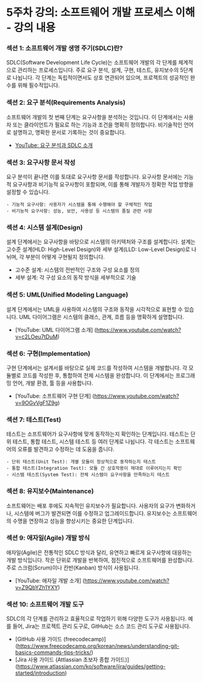 # 5주차 강의: 소프트웨어 개발 프로세스 이해 - 강의 내용

### 섹션 1: 소프트웨어 개발 생명 주기(SDLC)란?
SDLC(Software Development Life Cycle)는 소프트웨어 개발의 각 단계를 체계적으로 관리하는 프로세스입니다. 주로 요구 분석, 설계, 구현, 테스트, 유지보수의 5단계로 나뉩니다. 각 단계는 독립적이면서도 상호 연관되어 있으며, 프로젝트의 성공적인 완수를 위해 필수적입니다.

### 섹션 2: 요구 분석(Requirements Analysis)
소프트웨어 개발의 첫 번째 단계는 요구사항을 분석하는 것입니다. 이 단계에서는 사용자 또는 클라이언트가 필요로 하는 기능과 조건을 명확히 정의합니다. 비기술적인 언어로 설명하고, 명확한 문서로 기록하는 것이 중요합니다.
- [YouTube: 요구 분석과 SDLC 소개](https://www.youtube.com/watch?v=gdOdor1Hp3I)

### 섹션 3: 요구사항 문서 작성
요구 분석이 끝나면 이를 토대로 요구사항 문서를 작성합니다. 요구사항 문서에는 기능적 요구사항과 비기능적 요구사항이 포함되며, 이를 통해 개발자가 정확한 작업 방향을 설정할 수 있습니다.
```plaintext
- 기능적 요구사항: 사용자가 시스템을 통해 수행해야 할 구체적인 작업
- 비기능적 요구사항: 성능, 보안, 사용성 등 시스템의 품질 관련 사항
```
### 섹션 4: 시스템 설계(Design)
설계 단계에서는 요구사항을 바탕으로 시스템의 아키텍처와 구조를 설계합니다. 설계는 고수준 설계(HLD: High-Level Design)와 세부 설계(LLD: Low-Level Design)로 나뉘며, 각 부분이 어떻게 구현될지 정의합니다.
* 고수준 설계: 시스템의 전반적인 구조와 구성 요소를 정의
* 세부 설계: 각 구성 요소의 동작 방식을 세부적으로 기술

### 섹션 5: UML(Unified Modeling Language)
설계 단계에서는 UML을 사용하여 시스템의 구조와 동작을 시각적으로 표현할 수 있습니다. UML 다이어그램은 시스템의 클래스, 관계, 흐름 등을 명확하게 설명합니다.

- [YouTube: UML 다이어그램 소개] (https://www.youtube.com/watch?v=c2LOeu7tDuM)

### 섹션 6: 구현(Implementation)
구현 단계에서는 설계서를 바탕으로 실제 코드를 작성하여 시스템을 개발합니다. 각 모듈별로 코드를 작성한 후, 통합하여 전체 시스템을 완성합니다. 이 단계에서는 프로그래밍 언어, 개발 환경, 툴 등을 사용합니다.

- [YouTube: 소프트웨어 구현 단계] (https://www.youtube.com/watch?v=9OGvVgF1Z9g)

### 섹션 7: 테스트(Test)
테스트는 소프트웨어가 요구사항에 맞게 동작하는지 확인하는 단계입니다. 테스트는 단위 테스트, 통합 테스트, 시스템 테스트 등 여러 단계로 나뉩니다. 각 테스트는 소프트웨어의 오류를 발견하고 수정하는 데 도움을 줍니다.

```plaintext
- 단위 테스트(Unit Test): 개별 모듈이 정상적으로 동작하는지 테스트
- 통합 테스트(Integration Test): 모듈 간 상호작용이 제대로 이루어지는지 확인
- 시스템 테스트(System Test): 전체 시스템이 요구사항을 만족하는지 테스트
```

### 섹션 8: 유지보수(Maintenance)
소프트웨어는 배포 후에도 지속적인 유지보수가 필요합니다. 사용자의 요구가 변화하거나, 시스템에 버그가 발견되면 이를 수정하고 업그레이드합니다. 유지보수는 소프트웨어의 수명을 연장하고 성능을 향상시키는 중요한 단계입니다.

### 섹션 9: 애자일(Agile) 개발 방식
애자일(Agile)은 전통적인 SDLC 방식과 달리, 유연하고 빠르게 요구사항에 대응하는 개발 방식입니다. 작은 단위로 개발을 반복하여, 점진적으로 소프트웨어를 완성합니다. 주로 스크럼(Scrum)이나 칸반(Kanban) 방식이 사용됩니다.

- [YouTube: 애자일 개발 소개] (https://www.youtube.com/watch?v=Z9QbYZh1YXY)

### 섹션 10: 소프트웨어 개발 도구
SDLC의 각 단계를 관리하고 효율적으로 작업하기 위해 다양한 도구가 사용됩니다. 예를 들어, Jira는 프로젝트 관리 도구로, GitHub는 소스 코드 관리 도구로 사용됩니다.

- [GitHub 사용 가이드 (freecodecamp)] (https://www.freecodecamp.org/korean/news/understanding-git-basics-commands-tips-tricks/) 
- [Jira 사용 가이드 (Attlassian 초보자 종합 가이드)] (https://www.atlassian.com/ko/software/jira/guides/getting-started/introduction) 


